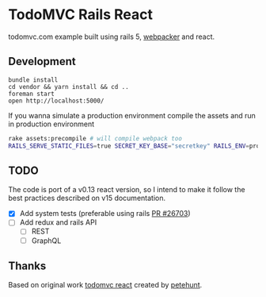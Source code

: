 # TodoMVC Rails React

todomvc.com example built using rails 5, [webpacker](https://github.com/rails/webpacker) and react.

## Development

```
bundle install
cd vendor && yarn install && cd ..
foreman start
open http://localhost:5000/
```

If you wanna simulate a production environment compile the assets and run in production environment

```bash
rake assets:precompile # will compile webpack too
RAILS_SERVE_STATIC_FILES=true SECRET_KEY_BASE="secretkey" RAILS_ENV=production rails s -b 0.0.0.0 -p 5000
```

## TODO

The code is port of a v0.13 react version, so I intend to make it follow the best practices described on v15 documentation.

- [X] Add system tests (preferable using rails [PR #26703](https://github.com/rails/rails/pull/26703))
- [ ] Add redux and rails API
  - [ ] REST
  - [ ] GraphQL

## Thanks

Based on original work [todomvc react](https://github.com/tastejs/todomvc/tree/gh-pages/examples/react) created by [petehunt](http://github.com/petehunt/).
